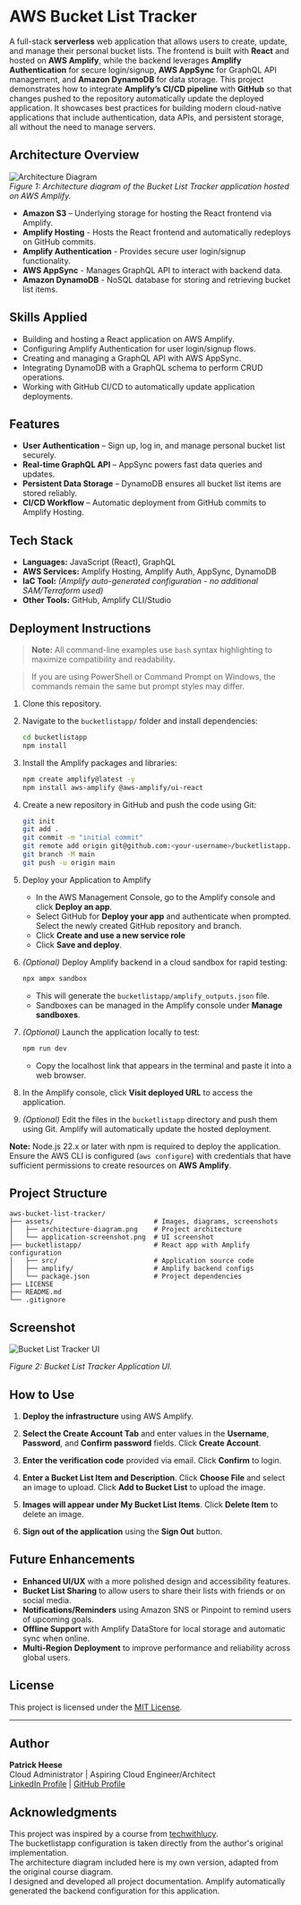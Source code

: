 # AWS Bucket List Tracker  
A full-stack **serverless** web application that allows users to create, update, and manage their personal bucket lists. The frontend is built with **React** and hosted on **AWS Amplify**, while the backend leverages **Amplify Authentication** for secure login/signup, **AWS AppSync** for GraphQL API management, and **Amazon DynamoDB** for data storage. This project demonstrates how to integrate **Amplify’s CI/CD pipeline** with **GitHub** so that changes pushed to the repository automatically update the deployed application. It showcases best practices for building modern cloud-native applications that include authentication, data APIs, and persistent storage, all without the need to manage servers.  

## Architecture Overview
![Architecture Diagram](assets/architecture-diagram.png)  
*Figure 1: Architecture diagram of the Bucket List Tracker application hosted on AWS Amplify.*

- **Amazon S3** – Underlying storage for hosting the React frontend via Amplify.
- **Amplify Hosting** - Hosts the React frontend and automatically redeploys on GitHub commits.
- **Amplify Authentication** - Provides secure user login/signup functionality.
- **AWS AppSync** - Manages GraphQL API to interact with backend data.
- **Amazon DynamoDB** - NoSQL database for storing and retrieving bucket list items.
 
## Skills Applied
- Building and hosting a React application on AWS Amplify.
- Configuring Amplify Authentication for user login/signup flows.
- Creating and managing a GraphQL API with AWS AppSync.
- Integrating DynamoDB with a GraphQL schema to perform CRUD operations.
- Working with GitHub CI/CD to automatically update application deployments.

## Features
- **User Authentication** – Sign up, log in, and manage personal bucket list securely.
- **Real-time GraphQL API** – AppSync powers fast data queries and updates.
- **Persistent Data Storage** – DynamoDB ensures all bucket list items are stored reliably.
- **CI/CD Workflow** – Automatic deployment from GitHub commits to Amplify Hosting.  

## Tech Stack
- **Languages:** JavaScript (React), GraphQL 
- **AWS Services:** Amplify Hosting, Amplify Auth, AppSync, DynamoDB
- **IaC Tool:** *(Amplify auto-generated configuration - no additional SAM/Terraform used)* 
- **Other Tools:** GitHub, Amplify CLI/Studio 

## Deployment Instructions
> **Note:** All command-line examples use `bash` syntax highlighting to maximize compatibility and readability. 

> If you are using PowerShell or Command Prompt on Windows, the commands remain the same but prompt styles may differ.

1. Clone this repository.
   
2. Navigate to the `bucketlistapp/` folder and install dependencies:
   ```bash
   cd bucketlistapp
   npm install
   ```
   
3. Install the Amplify packages and libraries:
   ```bash
   npm create amplify@latest -y
   npm install aws-amplify @aws-amplify/ui-react
   ```
  
4. Create a new repository in GitHub and push the code using Git:
   ```bash
   git init
   git add .
   git commit -m "initial commit"
   git remote add origin git@github.com:<your-username>/bucketlistapp.git
   git branch -M main
   git push -u origin main
   ```
   
5. Deploy your Application to Amplify
	- In the AWS Management Console, go to the Amplify console and click **Deploy an app**.
	- Select GitHub for **Deploy your app** and authenticate when prompted. Select the newly created GitHub repository and branch.
	- Click **Create and use a new service role**
	- Click **Save and deploy**.

6. *(Optional)* Deploy Amplify backend in a cloud sandbox for rapid testing:
	```bash
	npx ampx sandbox
	```
	- This will generate the `bucketlistapp/amplify_outputs.json` file.
	- Sandboxes can be managed in the Amplify console under **Manage sandboxes**.

7. *(Optional)* Launch the application locally to test:
	```bash
	npm run dev
	```
	- Copy the localhost link that appears in the terminal and paste it into a web browser.

8. In the Amplify console, click **Visit deployed URL** to access the application.

9. *(Optional)* Edit the files in the `bucketlistapp` directory and push them using Git. Amplify will automatically update the hosted deployment.

**Note:** Node.js 22.x or later with npm is required to deploy the application. Ensure the AWS CLI is configured (`aws configure`) with credentials that have sufficient permissions to create resources on **AWS Amplify**.

## Project Structure
```plaintext
aws-bucket-list-tracker/
├── assets/                         # Images, diagrams, screenshots
│   ├── architecture-diagram.png    # Project architecture
│   └── application-screenshot.png  # UI screenshot
├── bucketlistapp/                  # React app with Amplify configuration
│   ├── src/                        # Application source code
│   ├── amplify/                    # Amplify backend configs
│   └── package.json                # Project dependencies
├── LICENSE
├── README.md
└── .gitignore
```

## Screenshot
![Bucket List Tracker UI](assets/application-screenshot.png)

*Figure 2: Bucket List Tracker Application UI.*  

## How to Use

1. **Deploy the infrastructure** using AWS Amplify.

2. **Select the Create Account Tab** and enter values in the **Username**, **Password**, and **Confirm password** fields. Click **Create Account**.

3. **Enter the verification code** provided via email. Click **Confirm** to login.

4. **Enter a Bucket List Item and Description**. Click **Choose File** and select an image to upload. Click **Add to Bucket List** to upload the image.

5. **Images will appear under My Bucket List Items**. Click **Delete Item** to delete an image.

6. **Sign out of the application** using the **Sign Out** button.

## Future Enhancements
- **Enhanced UI/UX** with a more polished design and accessibility features.
- **Bucket List Sharing** to allow users to share their lists with friends or on social media.
- **Notifications/Reminders** using Amazon SNS or Pinpoint to remind users of upcoming goals.
- **Offline Support** with Amplify DataStore for local storage and automatic sync when online.
- **Multi-Region Deployment** to improve performance and reliability across global users.

## License
This project is licensed under the [MIT License](LICENSE).

---

## Author
**Patrick Heese**  
Cloud Administrator | Aspiring Cloud Engineer/Architect  
[LinkedIn Profile](https://www.linkedin.com/in/patrick-heese/) | [GitHub Profile](https://github.com/patrick-heese)

## Acknowledgments
This project was inspired by a course from [techwithlucy](https://github.com/techwithlucy).  
The bucketlistapp configuration is taken directly from the author's original implementation.  
The architecture diagram included here is my own version, adapted from the original course diagram.  
I designed and developed all project documentation. Amplify automatically generated the backend configuration for this application.  

